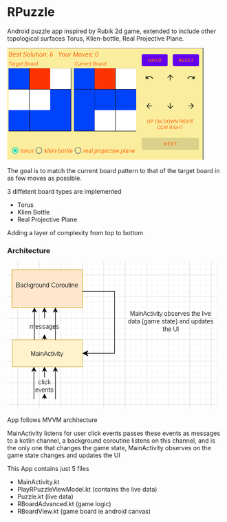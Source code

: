 # RPuzzle
Android puzzle app inspired by Rubik 2d game, extended to include other topological surfaces Torus, Klien-bottle, Real Projective Plane.

![app image](docs/main.png)

The goal is to match the current board pattern to that of the target board in as few moves as possible.

3 diffetent board types are implemented
* Torus
* Klien Bottle
* Real Projective Plane

Adding a layer of complexity from top to bottom

### Architecture

![architecture image](docs/architecture.png)

App follows MVVM architecture

MainActivity listens for user click events passes these events as messages to a kotlin channel,
a background coroutine listens on this channel, and is the only one that changes the game state,
MainActivity observes on the game state changes and updates the UI

This App contains just 5 files
* MainActivity.kt
* PlayRPuzzleViewModel.kt (contains the live data) 
* Puzzle.kt (live data)
* RBoardAdvanced.kt (game logic)
* RBoardView.kt (game board ie android canvas)
